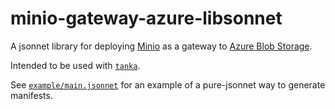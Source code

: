 # minio-gateway-azure-libsonnet

A jsonnet library for deploying [Minio](https://min.io) as a gateway to
[Azure Blob Storage](https://docs.min.io/docs/minio-gateway-for-azure.html).

Intended to be used with [`tanka`](https://tanka.dev).

See [`example/main.jsonnet`](/example/main.jsonnet) for an example of a pure-jsonnet
way to generate manifests.
